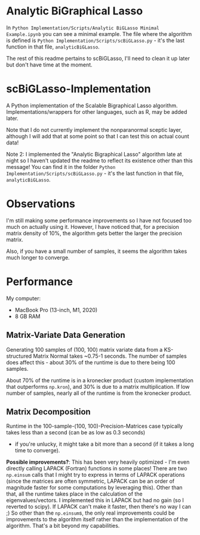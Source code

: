 # Analytic BiGraphical Lasso

In `Python Implementation/Scripts/Analytic BiGLasso Minimal Example.ipynb` you can see a minimal example.  The file where the algorithm is defined is `Python Implementation/Scripts/scBiGLasso.py` - it's the last function in that file, `analyticBiGLasso`.

The rest of this readme pertains to scBiGLasso, I'll need to clean it up later but don't have time at the moment.

# scBiGLasso-Implementation
A Python implementation of the Scalable Bigraphical Lasso algorithm.  Implementations/wrappers for other languages, such as R, may be added later.

Note that I do not currently implement the nonparanormal sceptic layer,
although I will add that at some point so that I can test this on actual count data!

Note 2: I implemented the "Analytic Bigraphical Lasso" algorithm late at night so I haven't updated the readme
to reflect its existence other than this message!  You can find it in the folder `Python Implementation/Scripts/scBiGLasso.py` -
it's the last function in that file, `analyticBiGLasso`.

# Observations

I'm still making some performance improvements so I have not focused too much on actually using it.  However, I have noticed that,
for a precision matrix density of 10%, the algorithm gets better the larger the precision matrix.

Also, if you have a small number of samples, it seems the algorithm takes much longer to converge.

# Performance

My computer:
* MacBook Pro (13-inch, M1, 2020)
* 8 GB RAM


## Matrix-Variate Data Generation

Generating 100 samples of (100, 100) matrix variate data from a KS-structured Matrix Normal takes ~0.75-1 seconds.
The number of samples does affect this - about 30% of the runtime is due to there being 100 samples.

About 70% of the runtime is in a kronecker product (custom implementation that outperforms `np.kron`), and 30% is due to a
matrix multiplication.  If low number of samples, nearly all of the runtime is from the kronecker product.

## Matrix Decomposition

Runtime in the 100-sample-(100, 100)-Precision-Matrices case typically takes less than a second (can be as low as 0.3 seconds)
- if you're unlucky, it might take a bit more than a second (if it takes a long time to converge).

**Possible improvements?**: This has been very heavily optimized - I'm even directly calling LAPACK (Fortran) functions in some places!
There are two `np.einsum` calls that I might try to express in terms of LAPACK operations (since the matrices are often symmetric,
LAPACK can be an order of magnitude faster for some computations by leveraging this).  Other than that, all the runtime takes place
in the calculation of the eigenvalues/vectors.  I implemented this in LAPACK but had no gain (so I reverted to scipy).  If LAPACK
can't make it faster, then there's no way I can ;)  So other than the `np.einsum`s, the only real improvements could be improvements
to the algorithm itself rather than the implementation of the algorithm.  That's a bit beyond my capabilities.
